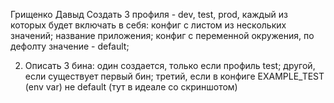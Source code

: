Грищенко Давыд
Создать 3 профиля - dev, test, prod, каждый из которых будет включать в себя:
конфиг с листом из нескольких значений;
название приложения;
конфиг с переменной окружения, по дефолту значение - default;

2) Описать  3 бина: 
один создается, только если профиль test;
другой, если существует первый бин;
третий, если в конфиге EXAMPLE_TEST (env var) не default (тут в идеале со скриншотом)
